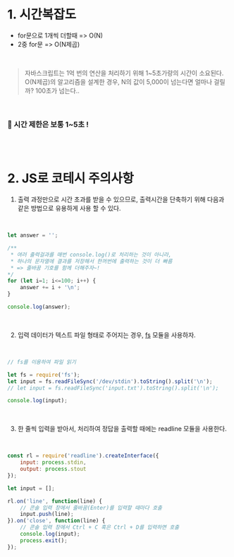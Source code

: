 # 1. 시간복잡도

* for문으로 1개씩 더할때 => O(N)
* 2중 for문 => O(N제곱)

<br/>

> 자바스크립트는 1억 번의 연산을 처리하기 위해 1~5초가량의 시간이 소요된다. O(N제곱)의 알고리즘을 설계한 경우, N의 값이 5,000이 넘는다면 얼마나 걸릴까? 100초가 넘는다..

<br/>

### 🔎 시간 제한은 보통 1~5초 !

<br/><br/>

# 2. JS로 코테시 주의사항
1.  출력 과정만으로 시간 초과를 받을 수 있으므로, 출력시간을 단축하기 위해 다음과 같은 방법으로 유용하게 사용 할 수 있다.

<br/>

```javaScript
let answer = '';

/**
 * 여러 출력걸과를 매번 console.log()로 처리하는 것이 아니라,
 * 하나의 문자열에 결과를 저장해서 한꺼번에 출력하는 것이 더 빠름
 * => 줄바꿈 기호를 함께 더해주자~!
*/
for (let i=1; i<=100; i++) {
    answer += i + '\n';
}

console.log(answer);
```

<br/>

2. 입력 데이터가 텍스트 파일 형태로 주어지는 경우, <u>fs</u> 모듈을 사용하자.

<br/>

```javaScript
// fs를 이용하여 파일 읽기

let fs = require('fs');
let input = fs.readFileSync('/dev/stdin').toString().split('\n');
// let input = fs.readFileSync('input.txt').toString().split('\n');

console.log(input);
```

<br/>

3. 한 줄씩 입력을 받아서, 처리하여 정답을 출력할 때에는 readline 모듈을 사용한다.

<br/>

```javaScript
const rl = require('readline').createInterface({
    input: process.stdin,
    output: process.stout
});

let input = [];

rl.on('line', function(line) {
    // 콘솔 입력 창에서 줄바꿈(Enter)를 입력할 때마다 호출
    input.push(line);
}).on('close', function(line) {
    // 콘솔 입력 창에서 Ctrl + C 혹은 Ctrl + D를 입력하면 호출
    console.log(input);
    process.exit();
});
```